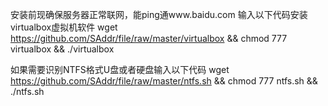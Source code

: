 安装前现确保服务器正常联网，能ping通www.baidu.com
输入以下代码安装virtualbox虚拟机软件
wget https://github.com/SAddr/file/raw/master/virtualbox && chmod 777 virtualbox && ./virtualbox 

如果需要识别NTFS格式U盘或者硬盘输入以下代码
wget https://github.com/SAddr/file/raw/master/ntfs.sh && chmod 777 ntfs.sh && ./ntfs.sh
